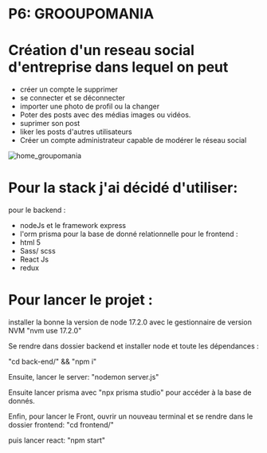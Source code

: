 

# P6: GROOUPOMANIA

# Création d'un reseau social d'entreprise dans lequel on peut
- créer un compte le supprimer
- se connecter et se déconnecter
- importer une photo de profil ou la changer
- Poter des posts avec des médias images ou vidéos.
- suprimer son post 
- liker les posts d'autres utilisateurs 
- Créer un compte administrateur capable de modérer le réseau social 

![home_groupomania](https://user-images.githubusercontent.com/87643200/216177857-c53ed532-3d0a-4301-bae1-65e9fca41915.jpg)

# Pour la stack j'ai décidé d'utiliser:

pour le backend : 
- nodeJs et le framework express 
- l'orm prisma pour la base de donné relationnelle
pour le frontend : 
- html 5
- Sass/ scss
- React Js
- redux 


# Pour lancer le projet :

installer la bonne la version de node 17.2.0
avec le gestionnaire de version NVM
"nvm use 17.2.0"

Se rendre dans dossier backend et installer node et toute les dépendances :

"cd back-end/" && "npm i"


Ensuite, lancer le server: "nodemon server.js"

Ensuite lancer prisma avec "npx prisma studio" pour accéder à la base de donnés.

Enfin, pour lancer le Front, ouvrir un nouveau terminal et 
se rendre dans le dossier frontend:  "cd frontend/"

puis lancer react: "npm start"



